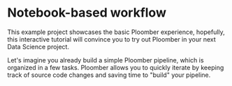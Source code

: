 # Notebook-based workflow

This example project showcases the basic Ploomber experience, hopefully, this interactive tutorial will convince you to try out Ploomber in your next Data Science project.

Let's imagine you already build a simple Ploomber pipeline, which is organized in a few tasks. Ploomber allows you to quickly iterate by keeping track of source code changes and saving time to "build" your pipeline.

